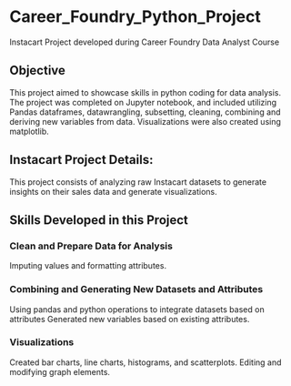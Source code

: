# Career_Foundry_Python_Project
Instacart Project developed during Career Foundry Data Analyst Course

## Objective
This project aimed to showcase skills in python coding for data analysis. The project was completed on Jupyter notebook, 
and included utilizing Pandas dataframes, datawrangling, subsetting, cleaning, combining and deriving new variables from data. 
Visualizations were also created using matplotlib. 

## Instacart Project Details:
This project consists of analyzing raw Instacart datasets to generate insights on their sales data and generate visualizations. 

## Skills Developed in this Project
### Clean and Prepare Data for Analysis
Imputing values and formatting attributes. 

### Combining and Generating New Datasets and Attributes
Using pandas and python operations to integrate datasets based on attributes
Generated new variables based on existing attributes. 

### Visualizations
Created bar charts, line charts, histograms, and scatterplots. 
Editing and modifying graph elements. 


